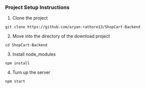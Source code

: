 ### Project Setup Instructions

1. Clone the project
```
git clone https://github.com/aryan-rathore13/ShopCart-Backend
```

2. Move into the directory of the download project

```
cd ShopCart-Backend

```

3. Install node_modules
```
npm install
```

4. Turn up the server

```
npm start
```